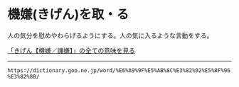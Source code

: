 # 機嫌(きげん)を取・る

人の気分を慰めやわらげるようにする。人の気に入るような言動をする。

[「きげん【機嫌／譏嫌】」の全ての意味を見る](https://dictionary.goo.ne.jp/word/%E6%A9%9F%E5%AB%8C/#jn-51333)

---
`https://dictionary.goo.ne.jp/word/%E6%A9%9F%E5%AB%8C%E3%82%92%E5%8F%96%E3%82%8B/`